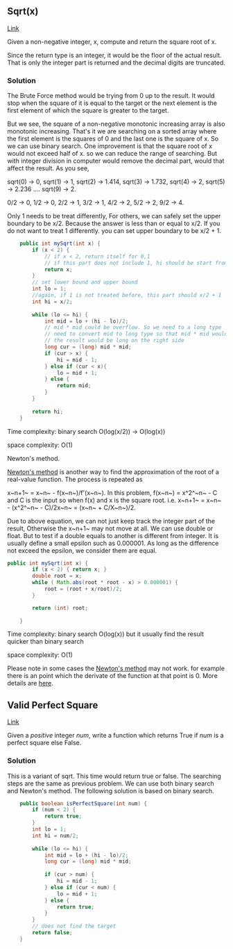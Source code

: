 ## Sqrt(x)

[Link](https://leetcode.com/problems/sqrtx/)

Given a non-negative integer, x, compute and return the square root of x.

Since the return type is an integer, it would be the floor of the actual result. That is only the integer part is returned and the decimal digits are truncated.

### Solution

The Brute Force method would be trying from 0 up to the result. It would stop when the square of it is equal to the target or the next element is the first element of which the square  is greater to the target.

But we see, the square of a non-negative monotonic increasing array is also monotonic increasing. That's it we are searching on a sorted array where the first element is the squares of 0 and the last one is the square of x. So we can use binary search. One improvement is that the square root of x would not exceed half of x. so we can reduce the range of searching.  But with integer division in computer would remove the decimal part, would that affect the result. As you see, 

sqrt(0) -> 0, sqrt(1) -> 1, sqrt(2) -> 1.414, sqrt(3) -> 1.732, sqrt(4) -> 2, sqrt(5) -> 2.236 .... sqrt(9) -> 2. 

0/2 -> 0,       1/2   -> 0,     2/2   -> 1,            3/2   -> 1,             4/2   -> 2,     5/2   -> 2,                 9/2   ->  4.

Only 1 needs to be treat differently, For others, we can safely set the upper boundary to be x/2. Because the answer is less than or equal to x/2. If you do not want to treat 1 differently. you can set upper boundary to be x/2 + 1.

```java
    public int mySqrt(int x) {
        if (x < 2) {
            // if x < 2, return itself for 0,1
            // if this part does not include 1, hi should be start from x/2
            return x;
        }
        // set lower bound and upper bound
        int lo = 1;
        //again, if 1 is not treated before, this part should x/2 + 1
        int hi = x/2;
        
        while (lo <= hi) {
            int mid = lo + (hi - lo)/2;
            // mid * mid could be overflow. So we need to a long type
            // need to convert mid to long type so that mid * mid would be treated as long * integer
            // the result would be long on the right side
            long cur = (long) mid * mid;
            if (cur > x) {
                hi = mid - 1;
            } else if (cur < x){
                lo = mid + 1;
            } else {
                return mid;
            }
        }
        
        return hi;
    }
```

Time complexity: binary search O(log(x/2)) -> O(log(x))

space complexity: O(1)

Newton's method.

[Newton's method](https://en.wikipedia.org/wiki/Newton%27s_method) is another way to find the approximation of the root of a real-value function. The process is repeated as

 x~n+1~ = x~n~ - f(x~n~)/f'(x~n~). In this problem, f(x~n~) = x^2^~n~ - C and C is the input so when f(x) and x is the square root. i.e.  x~n+1~ = x~n~ - (x^2^~n~ - C)/2x~n~ = (x~n~ + C/X~n~)/2.

Due to above equation, we can not just keep track the integer part of the result, Otherwise the x~n+1~ may not move at all. We can use double or float. But to test if a double equals to another is different from integer. It is usually define a small epsilon such as 0.000001. As long as the difference not exceed the epsilon, we consider them are equal.

```java
public int mySqrt(int x) {
        if (x < 2) { return x; }
        double root = x;
        while ( Math.abs(root * root - x) > 0.000001) {
            root = (root + x/root)/2;
        }

        return (int) root;
        
    }
```

Time complexity: binary search O(log(x)) but it usually find the result quicker than binary search

space complexity: O(1)

Please note in some cases the [Newton's method](https://en.wikipedia.org/wiki/Newton%27s_method)  may not work. for example there is an point which the derivate of the function at that point is 0. More details are [here](https://en.wikipedia.org/wiki/Newton%27s_method#Failure_analysis).

## Valid Perfect Square

[Link](https://leetcode.com/problems/valid-perfect-square/)

Given a *positive* integer *num*, write a function which returns True if *num* is a perfect square else False.

### Solution

This is a variant of sqrt. This time would return true or false. The searching steps are the same as previous problem. We can use both binary search and Newton's method. The following solution is based on binary search.

```java
    public boolean isPerfectSquare(int num) {
        if (num < 2) {
            return true;
        }
        int lo = 1;
        int hi = num/2;
        
        while (lo <= hi) {
            int mid = lo + (hi - lo)/2;
            long cur = (long) mid * mid;
            
            if (cur > num) {
                hi = mid - 1;
            } else if (cur < num) {
                lo = mid + 1;
            } else {
                return true;
            }
        }
        // does not find the target
        return false;
    }
```

